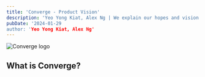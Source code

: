 ```yaml
---
title: 'Converge - Product Vision'
description: 'Yeo Yong Kiat, Alex Ng | We explain our hopes and vision for Converge, a whole-of-government knowledge management companion that seeks to revolutionise the way public service works.'
pubDate: '2024-01-29
author: 'Yeo Yong Kiat, Alex Ng'
---
```


<img src="https://rogueteacher.me/images/transformgovsg/converge-logo.svg" alt="Converge logo" align="center">

## What is Converge?

